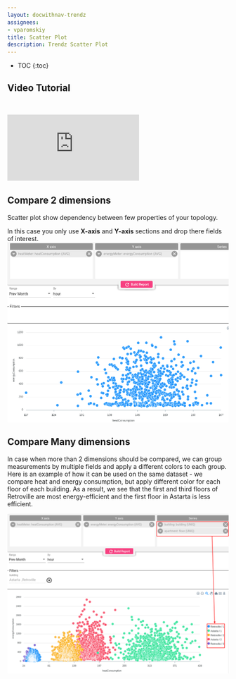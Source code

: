```yaml
---
layout: docwithnav-trendz
assignees:
- vparomskiy
title: Scatter Plot
description: Trendz Scatter Plot 
---
```


* TOC
{:toc}

## Video Tutorial

&nbsp; 
  
<div id="video">  
    <div id="video_wrapper">
        <iframe src="https://www.youtube.com/embed/wX4ro6FfyaE" frameborder="0" allowfullscreen></iframe>
    </div>
</div>

## Compare 2 dimensions
Scatter plot show dependency between few properties of your topology.

In this case you only use **X-axis** and **Y-axis** sections and drop there fields of interest.
![image](/images/trendz/simple-scatter.png)

## Compare Many dimensions
In case when more than 2 dimensions should be compared, we can group measurements by multiple fields and apply a different colors to each group. 
Here is an example of how it can be used on the same dataset - we compare heat and energy consumption, but apply different color for each floor of each building.
As a result, we see that the first and third floors of Retroville are most energy-efficient and the first floor in Astarta is less efficient.

![image](/images/trendz/complex-scatter.png)

